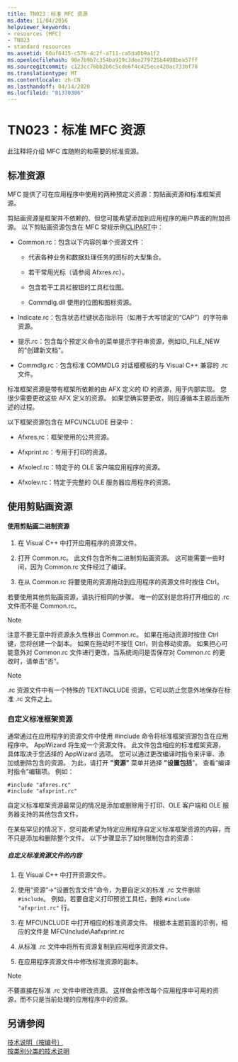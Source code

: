 ```yaml
---
title: TN023：标准 MFC 资源
ms.date: 11/04/2016
helpviewer_keywords:
- resources [MFC]
- TN023
- standard resources
ms.assetid: 60af8415-c576-4c2f-a711-ca5da0b9a1f2
ms.openlocfilehash: 90e7b9b7c354ba919c3dee279725b4498bea57ff
ms.sourcegitcommit: c123cc76bb2b6c5cde6f4c425ece420ac733bf70
ms.translationtype: MT
ms.contentlocale: zh-CN
ms.lasthandoff: 04/14/2020
ms.locfileid: "81370386"
---
```

# <a name="tn023-standard-mfc-resources"></a>TN023：标准 MFC 资源

此注释将介绍 MFC 库随附的和需要的标准资源。

## <a name="standard-resources"></a>标准资源

MFC 提供了可在应用程序中使用的两种预定义资源：剪贴画资源和标准框架资源。

剪贴画资源是框架并不依赖的、但您可能希望添加到应用程序的用户界面的附加资源。 以下剪贴画资源包含在 MFC 常规示例[CLIPART](../overview/visual-cpp-samples.md)中：

- Common.rc：包含以下内容的单个资源文件：

  - 代表各种业务和数据处理任务的图标的大型集合。

  - 若干常用光标（请参阅 Afxres.rc）。

  - 包含若干工具栏按钮的工具栏位图。

  - Commdlg.dll 使用的位图和图标资源。

- Indicate.rc：包含状态栏键状态指示符（如用于大写锁定的“CAP”）的字符串资源。

- 提示.rc：包含每个预定义命令的菜单提示字符串资源，例如ID_FILE_NEW的"创建新文档"。

- Commdlg.rc：包含标准 COMMDLG 对话框模板的与 Visual C++ 兼容的 .rc 文件。

标准框架资源是带有框架所依赖的由 AFX 定义的 ID 的资源，用于内部实现。 您很少需要更改这些 AFX 定义的资源。 如果您确实要更改，则应遵循本主题后面所述的过程。

以下框架资源包含在 MFC\INCLUDE 目录中：

- Afxres.rc：框架使用的公共资源。

- Afxprint.rc：专用于打印的资源。

- Afxolecl.rc：特定于的 OLE 客户端应用程序的资源。

- Afxolev.rc：特定于完整的 OLE 服务器应用程序的资源。

## <a name="using-clip-art-resources"></a>使用剪贴画资源

#### <a name="to-use-a-clip-art-binary-resource"></a>使用剪贴画二进制资源

1. 在 Visual C++ 中打开应用程序的资源文件。

1. 打开 Common.rc。 此文件包含所有二进制剪贴画资源。 这可能需要一些时间，因为 Common.rc 文件经过了编译。

1. 在从 Common.rc 将要使用的资源拖动到应用程序的资源文件时按住 Ctrl。

若要使用其他剪贴画资源，请执行相同的步骤。 唯一的区别是您将打开相应的 .rc 文件而不是 Common.rc。

> [!NOTE]
> 注意不要无意中将资源永久性移出 Common.rc。 如果在拖动资源时按住 Ctrl 键，您将创建一个副本。 如果在拖动时不按住 Ctrl，则会移动资源。 如果担心可能意外对 Common.rc 文件进行更改，当系统询问是否保存对 Common.rc 的更改时，请单击“否”。

> [!NOTE]
> .rc 资源文件中有一个特殊的 TEXTINCLUDE 资源，它可以防止您意外地保存在标准 .rc 文件之上。

### <a name="customizing-standard-framework-resources"></a>自定义标准框架资源

通常通过在应用程序的资源文件中使用 #include 命令将标准框架资源包含在应用程序中。 AppWizard 将生成一个资源文件。 此文件包含相应的标准框架资源，具体取决于您选择的 AppWizard 选项。 您可以通过更改编译时指令来评审、添加或删除包含的资源。 为此，请打开 **"资源"** 菜单并选择 **"设置包括**"。 查看“编译时指令”编辑项。 例如：

```
#include "afxres.rc"
#include "afxprint.rc"
```

自定义标准框架资源最常见的情况是添加或删除用于打印、OLE 客户端和 OLE 服务器支持的其他包含文件。

在某些罕见的情况下，您可能希望为特定应用程序自定义标准框架资源的内容，而不只是添加和删除整个文件。 以下步骤显示了如何限制包含的资源：

##### <a name="to-customize-the-contents-of-a-standard-resource-file"></a>自定义标准资源文件的内容

1. 在 Visual C++ 中打开资源文件。

1. 使用“资源”-&gt;“设置包含文件”命令，为要自定义的标准 .rc 文件删除 `#include`。 例如，若要自定义打印预览工具栏，删除 `#include "afxprint.rc"` 行。

1. 在 MFC\INCLUDE 中打开相应的标准资源文件。 根据本主题前面的示例，相应的文件是 MFC\Include\Aafxprint.rc

1. 从标准 .rc 文件中将所有资源复制到应用程序资源文件。

1. 在应用程序资源文件中修改标准资源的副本。

> [!NOTE]
> 不要直接在标准 .rc 文件中修改资源。 这样做会修改每个应用程序中可用的资源，而不只是当前处理的应用程序中的资源。

## <a name="see-also"></a>另请参阅

[技术说明（按编号）](../mfc/technical-notes-by-number.md)<br/>
[按类别分类的技术说明](../mfc/technical-notes-by-category.md)
